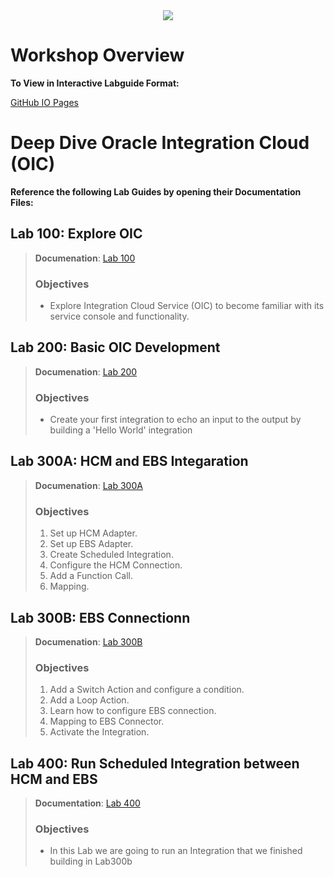 
<center>
<img src="https://cloudaccelerate.github.io/TTC-CommonContent/images/ttc-logo.png" />
</center> 

# Workshop Overview

**To View in Interactive Labguide Format:**  

[GitHub IO Pages](https://kseniiaryuma.github.io/HCM_to_EBS_integration/)

# Deep Dive Oracle Integration Cloud (OIC)

**Reference the following Lab Guides by opening their Documentation Files:**

## **Lab 100: Explore OIC**

> **Documenation**: [Lab 100](/oic100.md)
> 
> ### **Objectives**
> - Explore Integration Cloud Service (OIC) to become familiar with its service console and functionality.

## **Lab 200: Basic OIC Development**

> **Documenation**: [Lab 200](/oic200.md)
>
> ### **Objectives**
> - Create your first integration to echo an input to the output by building a 'Hello World' integration

## **Lab 300A: HCM and EBS Integaration**

> **Documenation**: [Lab 300A](/oic300a.md)
> 
> ### **Objectives**
> 1. Set up HCM Adapter.
> 2. Set up EBS Adapter.
> 3. Create Scheduled Integration.
> 4. Configure the HCM Connection.
> 5. Add a Function Call.
> 6. Mapping.

## **Lab 300B: EBS Connectionn**

> **Documenation**: [Lab 300B](/oic300b.md)
> 
> ### **Objectives**
> 1. Add a Switch Action and configure a condition.
> 2. Add a Loop Action.
> 3. Learn how to configure EBS connection.
> 4. Mapping to EBS Connector.
> 5. Activate the Integration.

## **Lab 400: Run Scheduled Integration between HCM and EBS**

> **Documentation**: [Lab 400](/oic400.md)
> 
> ### Objectives
> - In this Lab we are going to run an Integration that we finished building in Lab300b

